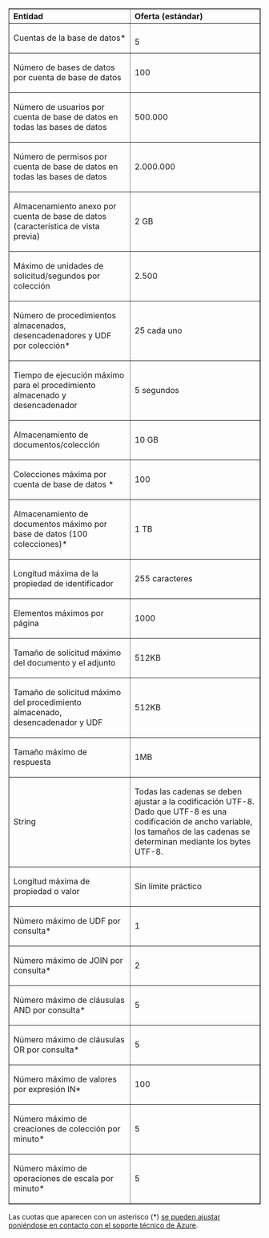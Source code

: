 <table cellspacing="0" border="1">
<tr>
   <th align="left" valign="middle">Entidad</th>
   <th align="left" valign="middle">Oferta (estándar)</th>
</tr>
<tr>
   <td valign="middle"><p>Cuentas de la base de datos*</p></td>
   <td valign="middle"><p></p>5</td>

</tr>
<tr>
   <td valign="middle"><p>Número de bases de datos por cuenta de base de datos</p></td>
   <td valign="middle"><p>100</p></td>
</tr>
<tr>
   <td valign="middle"><p>Número de usuarios por cuenta de base de datos en todas las bases de datos</p></td>
   <td valign="middle"><p>500.000</p></td>
</tr>
<tr>
   <td valign="middle"><p>Número de permisos por cuenta de base de datos en todas las bases de datos</p></td>
   <td valign="middle"><p>2.000.000</p></td>
</tr>
<tr>
   <td valign="middle"><p>Almacenamiento anexo por cuenta de base de datos (característica de vista previa)</p></td>
   <td valign="middle"><p>2 GB</p></td>
</tr>
<tr>
   <td valign="middle"><p>Máximo de unidades de solicitud/segundos por colección</p></td>
   <td valign="middle"><p>2.500</p></td>
</tr>
<tr>
   <td valign="middle"><p>Número de procedimientos almacenados, desencadenadores y UDF por colección* </p></td>
   <td valign="middle"><p>25 cada uno</p></td>
</tr>
<tr>
   <td valign="middle"><p>Tiempo de ejecución máximo para el procedimiento almacenado y desencadenador</p></td>
   <td valign="middle"><p>5 segundos</p></td>
</tr>
<tr>
   <td valign="middle"><p>Almacenamiento de documentos/colección</p></td>
   <td valign="middle"><p>10 GB</p></td>
</tr>
<tr>
   <td valign="middle"><p>Colecciones máxima por cuenta de base de datos *</p></td>
   <td valign="middle"><p>100</p></td>
</tr>
<tr>
   <td valign="middle"><p>Almacenamiento de documentos máximo por base de datos (100 colecciones)*</p></td>
   <td valign="middle"><p>1 TB</p></td>
</tr>
<tr>
   <td valign="middle"><p>Longitud máxima de la propiedad de identificador</p></td>
   <td valign="middle"><p>255 caracteres</p></td>
</tr>
<tr>
   <td valign="middle"><p>Elementos máximos por página</p></td>
   <td valign="middle"><p>1000</p></td>
</tr>
<tr>
   <td valign="middle"><p>Tamaño de solicitud máximo del documento y el adjunto </p></td>
   <td valign="middle"><p>512KB</p></td>
</tr>
<tr>
   <td valign="middle"><p>Tamaño de solicitud máximo del procedimiento almacenado, desencadenador y UDF</p></td>
   <td valign="middle"><p>512KB</p></td>
</tr>
<tr>
   <td valign="middle"><p>Tamaño máximo de respuesta</p></td>
   <td valign="middle"><p>1MB</p></td>
</tr>
<tr>
   <td valign="middle"><p>String</p></td>
   <td valign="middle"><p>Todas las cadenas se deben ajustar a la codificación UTF-8. Dado que UTF-8 es una codificación de ancho variable, los tamaños de las cadenas se determinan mediante los bytes UTF-8.</p></td>
</tr>
<tr>
   <td valign="middle"><p>Longitud máxima de propiedad o valor</p></td>
   <td valign="middle"><p>Sin límite práctico</p></td>
</tr>
<tr>
   <td valign="middle"><p>Número máximo de UDF por consulta*</p></td>
   <td valign="middle"><p>1</p></td>
</tr>
<tr>
   <td valign="middle"><p>Número máximo de JOIN por consulta*</p></td>
   <td valign="middle"><p>2</p></td>
</tr>
<tr>
   <td valign="middle"><p>Número máximo de cláusulas AND por consulta*</p></td>
   <td valign="middle"><p>5</p></td>
</tr>
<tr>
   <td valign="middle"><p>Número máximo de cláusulas OR por consulta*</p></td>
   <td valign="middle"><p>5</p></td>
</tr>
<tr>
   <td valign="middle"><p>Número máximo de valores por expresión IN*</p></td>
   <td valign="middle"><p>100</p></td>
</tr>
<tr>
   <td valign="middle"><p>Número máximo de creaciones de colección por minuto*</p></td>
   <td valign="middle"><p>5</p></td>
</tr>
<tr>
   <td valign="middle"><p>Número máximo de operaciones de escala por minuto*</p></td>
   <td valign="middle"><p>5</p></td>
</tr>
</table>

Las cuotas que aparecen con un asterisco (*) [se pueden ajustar poniéndose en contacto con el soporte técnico de Azure](../articles/documentdb/documentdb-increase-limits.md).

<!---HONumber=58-->
